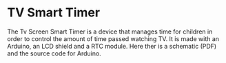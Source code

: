 # TV Smart Timer
The Tv Screen Smart Timer is a device that manages time for children in order to control the amount of time passed watching TV. It is made with an Arduino, an LCD shield and a RTC module.
Here ther is a schematic (PDF) and the source code for Arduino.
